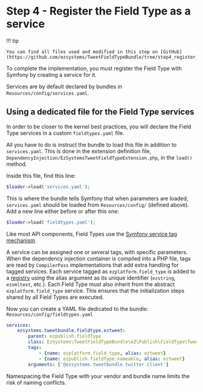 # Step 4 - Register the Field Type as a service

!!! tip

    You can find all files used and modified in this step on [GitHub](https://github.com/ezsystems/TweetFieldTypeBundle/tree/step4_register_the_field_type_as_a_service_v2).

To complete the implementation, you must register the Field Type with Symfony by creating a service for it.

Services are by default declared by bundles in `Resources/config/services.yaml`.

## Using a dedicated file for the Field Type services

In order to be closer to the kernel best practices, you will declare the Field Type services in a custom `fieldtypes.yaml` file.

All you have to do is instruct the bundle to load this file in addition to `services.yaml`.
This is done in the extension definition file, `DependencyInjection/EzSystemsTweetFieldTypeExtension.php`, in the `load()` method.

Inside this file, find this line:

``` php
$loader->load('services.yaml');
```

This is where the bundle tells Symfony that when parameters are loaded, `services.yaml` should be loaded from `Resources/config/` (defined above).
Add a new line either before or after this one:

``` php
$loader->load('fieldtypes.yaml');
```

Like most API components, Field Types use the [Symfony service tag mechanism](http://symfony.com/doc/3.4/service_container/tags.html).

A service can be assigned one or several tags, with specific parameters. When the dependency injection container is compiled into a PHP file, tags are read by `CompilerPass` implementations that add extra handling for tagged services. Each service tagged as `ezplatform.field_type` is added to a [registry](http://martinfowler.com/eaaCatalog/registry.html) using the alias argument as its unique identifier (`ezstring`, `ezxmltext`, etc.). Each Field Type must also inherit from the abstract `ezplatform.field_type` service. This ensures that the initialization steps shared by all Field Types are executed.

Now you can create a YAML file dedicated to the bundle: `Resources/config/fieldtypes.yaml`

``` yaml
services:
    ezsystems.tweetbundle.fieldtype.eztweet:
        parent: ezpublish.fieldType
        class: EzSystems\TweetFieldTypeBundle\eZ\Publish\FieldType\Tweet\Type
        tags:
            - {name: ezplatform.field_type, alias: eztweet}
            - {name: ezpublish.fieldType.nameable, alias: eztweet}
        arguments: ['@ezsystems.tweetbundle.twitter.client']
```

Namespacing the Field Type with your vendor and bundle name limits the risk of naming conflicts.
